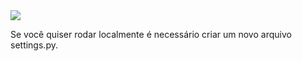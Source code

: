 <img src="https://br.asker.fun/static/images/asker.png">
<p>Se você quiser rodar localmente é necessário criar um novo arquivo settings.py.</p>
